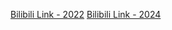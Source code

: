 [Bilibili Link - 2022](https://www.bilibili.com/video/BV1qf4y1b7oj/?spm_id_from=333.788.recommend_more_video.1&vd_source=c801aa3fac0e6e97b0df71f74a8b25bd&__readwiseLocation=)
[Bilibili Link - 2024](https://www.bilibili.com/video/BV1k2PTebESD/?vd_source=c801aa3fac0e6e97b0df71f74a8b25bd&__readwiseLocation=)